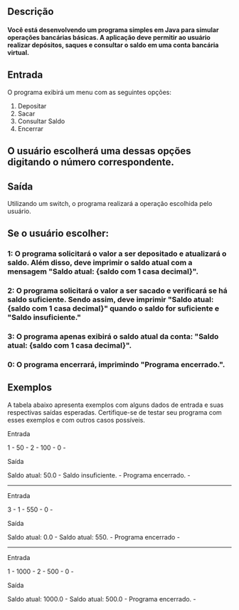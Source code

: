## Descrição
#### Você está desenvolvendo um programa simples em Java para simular operações bancárias básicas. A aplicação deve permitir ao usuário realizar depósitos, saques e consultar o saldo em uma conta bancária virtual.

## Entrada
O programa exibirá um menu com as seguintes opções:

1. Depositar
2. Sacar
3. Consultar Saldo
4. Encerrar
## O usuário escolherá uma dessas opções digitando o número correspondente.

## Saída
Utilizando um switch, o programa realizará a operação escolhida pelo usuário.

## Se o usuário escolher:

###  1: O programa solicitará o valor a ser depositado e atualizará o saldo. Além disso, deve imprimir o saldo atual com a mensagem "Saldo atual: {saldo com 1 casa decimal}".
### 2: O programa solicitará o valor a ser sacado e verificará se há saldo suficiente. Sendo assim, deve imprimir "Saldo atual: {saldo com 1 casa decimal}" quando o saldo for suficiente e "Saldo insuficiente."
### 3: O programa apenas exibirá o saldo atual da conta: "Saldo atual: {saldo com 1 casa decimal}".
### 0: O programa encerrará, imprimindo "Programa encerrado.".

## Exemplos
A tabela abaixo apresenta exemplos com alguns dados de entrada e suas respectivas saídas esperadas. Certifique-se de testar seu programa com esses exemplos e com outros casos possíveis.

Entrada

1 -
50 -
2 -
100 -
0	 -

Saída 

Saldo atual: 50.0 -
Saldo insuficiente. -
Programa encerrado. -

-----
Entrada

3 -
1 -
550 -
0	-

Saída

Saldo atual: 0.0 -
Saldo atual: 550. -
Programa encerrado -

----
Entrada

1 -
1000 -
2 -
500 -
0	-

Saída

Saldo atual: 1000.0 -
Saldo atual: 500.0 -
Programa encerrado. -
